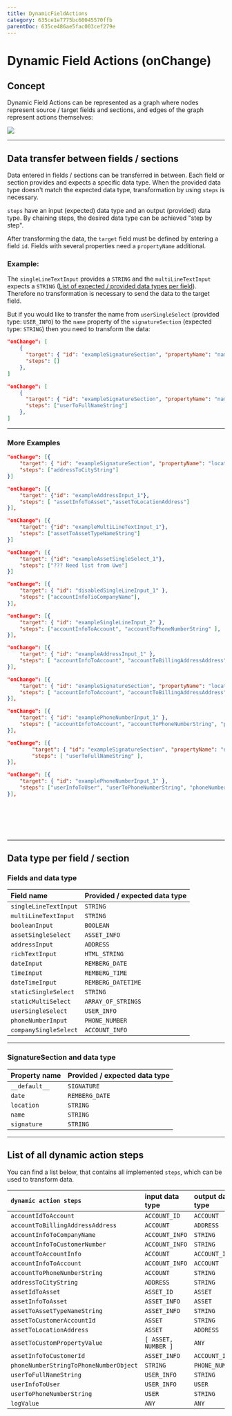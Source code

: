 ```yaml
---
title: DynamicFieldActions
category: 635ce1e7775bc60045570ffb
parentDoc: 635ce486ae5fac003cef279e
---
```


# Dynamic Field Actions (onChange)

## Concept

Dynamic Field Actions can be represented as a graph where nodes represent source / target fields and sections, 
and edges of the graph represent actions themselves:

![](https://drive.google.com/uc?export=view&id=1z-6-1gzkSJq-JJSqBlE2dgJzi-Ywfpgr)

---

## Data transfer between fields / sections

Data entered in fields / sections can be transferred in between. Each field or section provides and expects a specific data type. 
When the provided data type doesn't match the expected data type, transformation by using `steps` is necessary.

`steps` have an input (expected) data type and an output (provided) data type. 
By chaining steps, the desired data type can be achieved "step by step". 

After transforming the data, the `target` field must be defined by entering a field `id`. Fields with several properties need a `propertyName` additional.

### Example:
The `singleLineTextInput` provides a `STRING` and the `multiLineTextInput` expects a `STRING` ([List of expected / provided data types per field](#fields-and-data-type)). Therefore no transformation is necessary to send the data to the target field.

But if you would like to transfer the name from `userSingleSelect` (provided type: `USER_INFO`) to the `name` property of the `signatureSection` (expected type: `STRING`) then you need to transform the data:

``` JSON (Example: singleLineTextInput)
"onChange": [
    {
      "target": { "id": "exampleSignatureSection", "propertyName": "name" },
      "steps": []
    },
]
```
``` JSON (Example: userSingleSelect)
"onChange": [
    {
      "target": { "id": "exampleSignatureSection", "propertyName": "name" },
      "steps": ["userToFullNameString"]
    },
]
```

---
### More Examples

``` JSON (Address to signatureSection location)
"onChange": [{
    "target": { "id": "exampleSignatureSection", "propertyName": "location" },    
    "steps": ["addressToCityString"]
}]
```
``` JSON (Asset location to addressInput location)
"onChange": [{
    "target": {"id": "exampleAddressInput_1"},
    "steps": [ "assetInfoToAsset","assetToLocationAddress"]
}],
```
``` JSON (Asset name to STRING)
"onChange": [{
    "target": {"id": "exampleMultiLineTextInput_1"},
    "steps": ["assetToAssetTypeNameString"]
}]
```
``` JSON (Company to Asset)
"onChange": [{
    "target": {"id": "exampleAssetSingleSelect_1"},
    "steps": ["??? Need list from Uwe"]
}]
```
``` JSON (Company name to STRING)
"onChange": [{
    "target": { "id": "disabledSingleLineInput_1" },
    "steps": ["accountInfoTioCompanyName"],
}],
```
``` JSON (Company phone number to STRING)
"onChange": [{
    "target": { "id": "exampleSingleLineInput_2" },
    "steps": ["accountInfoToAccount", "accountToPhoneNumberString" ],                
}],
```
``` JSON (Company address to AddressInput)
"onChange": [{
    "target": { "id": "exampleAddressInput_1" },
    "steps": [ "accountInfoToAccount", "accountToBillingAddressAddress"],
}],
```
``` JSON (Company city to signature location)
"onChange": [{
    "target": { "id": "exampleSignatureSection", "propertyName": "location" },
    "steps": [ "accountInfoToAccount", "accountToBillingAddressAddress", "addressToCityString"],
}],
```
``` JSON (Company phone to phoneNumber )
"onChange": [{
    "target": { "id": "examplePhoneNumberInput_1" },
    "steps": [ "accountInfoToAccount", "accountToPhoneNumberString", "phoneNumberStringToPhoneNumberObject" ],
}],
```
``` JSON (User name to signature name)
"onChange": [{
        "target": { "id": "exampleSignatureSection", "propertyName": "name" },
        "steps": [ "userToFullNameString" ],
}],
```
``` JSON (User to phoneNumberInput)
"onChange": [{
    "target": { "id": "examplePhoneNumberInput_1" },
    "steps": ["userInfoToUser", "userToPhoneNumberString", "phoneNumberStringToPhoneNumberObject"],
}],
```

``` JSON

```
``` JSON

```
``` JSON

```
``` JSON

```
``` JSON

```
``` JSON

```

---
## Data type per field / section

### Fields and data type

| Field name               | Provided / expected data type                   |
| :----------------------------- | :---------------------------|
| `singleLineTextInput` | `STRING` |
| `multiLineTextInput` | `STRING` |
| `booleanInput`| `BOOLEAN`|
| `assetSingleSelect` | `ASSET_INFO`|
| `addressInput` | `ADDRESS`|
| `richTextInput` | `HTML_STRING`|
| `dateInput` | `REMBERG_DATE`|
| `timeInput` | `REMBERG_TIME`|
| `dateTimeInput` | `REMBERG_DATETIME`|
| `staticSingleSelect` | `STRING`|
| `staticMultiSelect` | `ARRAY_OF_STRINGS`|
| `userSingleSelect` | `USER_INFO`|
| `phoneNumberInput` | `PHONE_NUMBER`|
| `companySingleSelect` | `ACCOUNT_INFO`|

---

### SignatureSection and data type

| Property name               | Provided / expected data type                   |
| :----------------------------- | :---------------------------|
| `__default__` | `SIGNATURE` |
| `date` | `REMBERG_DATE` |
| `location`| `STRING`|
| `name` | `STRING`|
| `signature` | `STRING`|

---

## List of all dynamic action steps

You can find a list below, that contains all implemented `steps`, which can be used to transform data.

| `dynamic action steps`               | input data type  | output data type |
| :----------------------------- | :----- | :-----|
| `accountIdToAccount` | `ACCOUNT_ID`| `ACCOUNT` |
| `accountToBillingAddressAddress` | `ACCOUNT`| `ADDRESS` |
| `accountInfoToCompanyName` | `ACCOUNT_INFO`| `STRING` |
| `accountInfoToCustomerNumber` | `ACCOUNT_INFO` | `STRING`|
| `accountToAccountInfo` | `ACCOUNT`| `ACCOUNT_INFO` |
| `accountInfoToAccount` | `ACCOUNT_INFO`| `ACCOUNT` |
| `accountToPhoneNumberString` | `ACCOUNT`| `STRING` |
| `addressToCityString` | `ADDRESS`| `STRING` |
| `assetIdToAsset` | `ASSET_ID`| `ASSET` |
| `assetInfoToAsset` | `ASSET_INFO`| `ASSET` |
| `assetToAssetTypeNameString` | `ASSET_INFO`| `STRING` |
| `assetToCustomerAccountId` | `ASSET`| `STRING` |
| `assetToLocationAddress` | `ASSET`| `ADDRESS` |
| `assetToCustomPropertyValue` | `[ ASSET, NUMBER ]` | `ANY` |
| `assetInfoToCustomerId` | `ASSET_INFO` | `ACCOUNT_ID` |
| `phoneNumberStringToPhoneNumberObject` | `STRING` | `PHONE_NUMBER` |
| `userToFullNameString` | `USER_INFO` | `STRING` |
| `userInfoToUser` | `USER_INFO` | `USER` |
| `userToPhoneNumberString` | `USER`| `STRING` |
| `logValue` | `ANY`| `ANY` |
